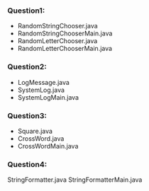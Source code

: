 ### Question1:
- RandomStringChooser.java
- RandomStringChooserMain.java
- RandomLetterChooser.java
- RandomLetterChooserMain.java
### Question2:
- LogMessage.java
- SystemLog.java
- SystemLogMain.java
### Question3:
- Square.java
- CrossWord.java
- CrossWordMain.java
### Question4:
StringFormatter.java
StringFormatterMain.java